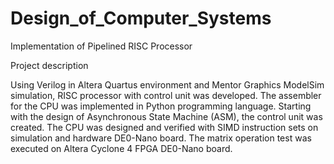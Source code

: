 # Design_of_Computer_Systems

Implementation of Pipelined RISC Processor

Project description

Using Verilog in Altera Quartus environment and Mentor Graphics ModelSim simulation,  RISC processor with control unit was developed. The assembler for the CPU was implemented in Python programming language. Starting with the design of Asynchronous State Machine (ASM), the control unit was created. The CPU was designed and verified with SIMD instruction sets on simulation and hardware DE0-Nano board. The matrix operation test was executed on Altera Cyclone 4 FPGA DE0-Nano board.
